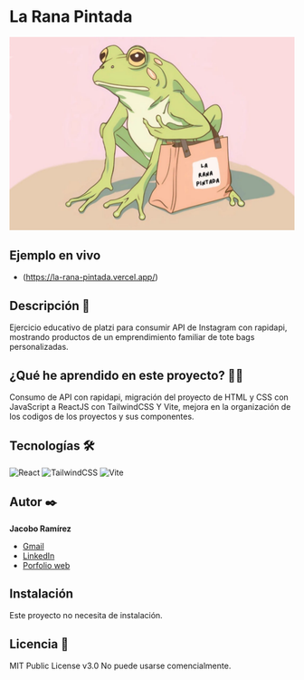 # La Rana Pintada
![Imagen del proyecto](https://github.com/Juan2330/La-Rana-Pintada/blob/main/src/assets/imagen2.jpeg?raw=true)

## Ejemplo en vivo
- (https://la-rana-pintada.vercel.app/)

## Descripción 📑

Ejercicio educativo de platzi para consumir API de Instagram con rapidapi, mostrando productos de un emprendimiento familiar de tote bags personalizadas.

## ¿Qué he aprendido en este proyecto? 🙇🏻 

Consumo de API con rapidapi, migración del proyecto de HTML y CSS con JavaScript a ReactJS con TailwindCSS Y Vite, mejora en la organización de los codigos de los proyectos y sus componentes.

## Tecnologías 🛠

![React](https://img.shields.io/badge/React-20232A?style=for-the-badge&logo=react&logoColor=61DAFB)
![TailwindCSS](https://img.shields.io/badge/Tailwind_CSS-38B2AC?style=for-the-badge&logo=tailwind-css&logoColor=white)
![Vite](https://img.shields.io/badge/Vite-B73BFE?style=for-the-badge&logo=vite&logoColor=FFD62E)

## Autor ✒️
**Jacobo Ramírez**

* [Gmail](jacoboramirezcontacto@gmail.com)
* [LinkedIn](www.linkedin.com/in/jacobo-ramírez-a9028935b)
* [Porfolio web](https://my-portfolio-git-main-juan-ramirezs-projects-4dd7f1e5.vercel.app/proyecto/la-rana-pintada)

## Instalación 
Este proyecto no necesita de instalación.
  
## Licencia 📄
MIT Public License v3.0
No puede usarse comencialmente.
